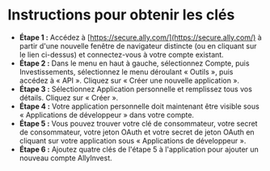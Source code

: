 # **Instructions pour obtenir les clés**
- **Étape 1 :** Accédez à [https://secure.ally.com/](https://secure.ally.com/) à partir d'une nouvelle fenêtre de navigateur distincte (ou en cliquant sur le lien ci-dessus) et connectez-vous à votre compte existant.
- **Étape 2 :** Dans le menu en haut à gauche, sélectionnez Compte, puis Investissements, sélectionnez le menu déroulant « Outils », puis accédez à « API ». Cliquez sur « Créer une nouvelle application ».
- **Étape 3 :** Sélectionnez Application personnelle et remplissez tous vos détails. Cliquez sur « Créer ».
- **Étape 4 :** Votre application personnelle doit maintenant être visible sous « Applications de développeur » dans votre compte.
- **Étape 5 :** Vous pouvez trouver votre clé de consommateur, votre secret de consommateur, votre jeton OAuth et votre secret de jeton OAuth en cliquant sur votre application sous « Applications de développeur ».
- **Étape 6 :** Ajoutez quatre clés de l'étape 5 à l'application pour ajouter un nouveau compte AllyInvest.
